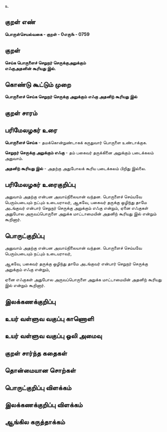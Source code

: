 உ

## குறள் எண் 

**பொருள்செயல்வகை - குறள் - 0எரு௯ - 0759**

## குறள் 

**செய்க பொருளைச் செறுநர் செருக்குஅறுக்கும்  
எஃகுஅதனின் கூரியது இல்.**

## கொண்டு கூட்டும் முறை

**பொருளைச் செய்க செறுநர் செருக்கு அறுக்கும் எஃகு அதனிற் கூரியது இல்** 

## குறள் சாரம் 


## பரிமேலழகர் உரை

**பொருளைச் செய்க** - தமக்கொன்றுண்டாகக் கருதுவார் பொருளை உண்டாக்குக.

**செறுநர் செருக்கு அறுக்கும் எஃகு** - தம் பகைவர் தருக்கினை அறுக்கும் படைக்கலம் அதுவாம்.  

**அதனிற் கூரியது இல்** - அதற்கு அதுபோலக் கூரிய படைக்கலம் பிறிது இல்லை.

## பரிமேலழகர் உரைகுறிப்பு   

அதுவாம் அதற்கு என்பன அவாய்நிலையான் வந்தன. பொருளைச் செய்யவே பெரும்படையும் நட்பும் உடையராவர், ஆகவே, பகைவர் தருக்கு ஒழிந்து தாமே அடங்குவர் என்பார் செறுநர் செருக்கு அறுக்கும் எஃகு என்றும், ஏனை எஃகுகள் அதுபோல அருவப்பொருளை அறுக்க மாட்டாமையின் அதனிற் கூரியது இல் என்றும் கூறினார்.

## பொருட்குறிப்பு 

அதுவாம் அதற்கு என்பன அவாய்நிலையான் வந்தன. பொருளைச் செய்யவே பெரும்படையும் நட்பும் உடையராவர், 

ஆகவே, பகைவர் தருக்கு ஒழிந்து தாமே அடங்குவர் என்பார் செறுநர் செருக்கு அறுக்கும் எஃகு என்றும், 

ஏனை எஃகுகள் அதுபோல அருவப்பொருளை அறுக்க மாட்டாமையின் அதனிற் கூரியது இல் என்றும் கூறினார்.

## இலக்கணக்குறிப்பு  


## உயர் வள்ளுவ வகுப்பு காணொளி


## உயர் வள்ளுவ வகுப்பு ஒலி அமைவு 

 
## குறள் சார்ந்த கதைகள் 


## தொன்மையான சொற்கள்


## பொருட்குறிப்பு விளக்கம்


## இலக்கணக்குறிப்பு விளக்கம்


## ஆங்கில கருத்தாக்கம் 


